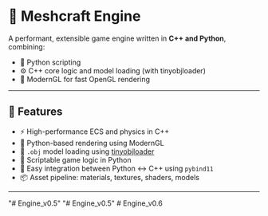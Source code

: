 # 🧱 Meshcraft Engine 

A performant, extensible game engine written in **C++ and Python**, combining:

- 🐍 Python scripting
- ⚙️ C++ core logic and model loading (with tinyobjloader)
- 🎨 ModernGL for fast OpenGL rendering

---

## 🚀 Features

- ⚡ High-performance ECS and physics in C++
- 🎨 Python-based rendering using ModernGL
- 🧱 `.obj` model loading using [tinyobjloader](https://github.com/tinyobjloader/tinyobjloader)
- 🧠 Scriptable game logic in Python
- 🧩 Easy integration between Python ↔ C++ using `pybind11`
- 📦 Asset pipeline: materials, textures, shaders, models

---


"# Engine_v0.5" 
"# Engine_v0.5" 
#   E n g i n e _ v 0 . 6  
 